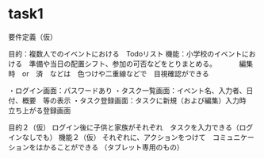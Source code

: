 # task1
要件定義（仮）

目的：複数人でのイベントにおける　Todoリスト
機能：小学校のイベントにおける　準備や当日の配置シフト、参加の可否などをとりまとめる。
　　　編集時　or　済　などは　色つけや二重線などで　目視確認ができる


・ログイン画面：パスワードあり
・タスク一覧画面：イベント名、入力者、日付、概要　等の表示
・タスク登録画面：タスクに新規（および編集）入力時　立ち上がる登録画面



目的２（仮）
ログイン後に子供と家族がそれぞれ　タスクを入力できる（ログインなしでも）
機能２（仮）
それぞれに、アクションをつけて　コミュニケーションをはかることができる
（タブレット専用のもの）


